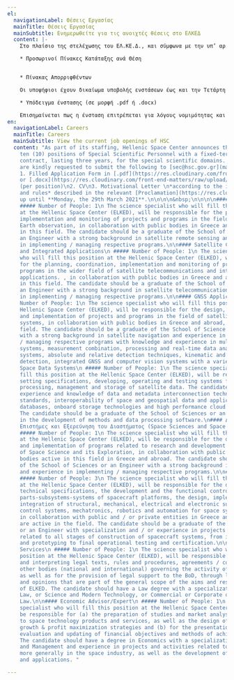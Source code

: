 ```yaml
---
el:
  navigationLabel: Θέσεις Εργασίας
  mainTitle: Θέσεις Εργασίας
  mainSubtitle: Ενημερωθείτε για τις ανοιχτές θέσεις στο ΕΛΚΕΔ
  content: |-
    Στο πλαίσιο της στελέχωσης του ΕΛ.ΚΕ.Δ., και σύμφωνα με την υπ’ αρ. οικ.129/19-2-2021 [Προκήρυξη](https://res.cloudinary.com/front-end-matters/image/upload/v1614419555/hellenic-space-center/%CE%A0%CF%81%CE%BF%CE%BA%CE%AE%CF%81%CF%85%CE%BE%CE%B7.pdf) (Τεύχος Προκηρύξεων Α.Σ.Ε.Π. 8/26.02.2021), ανακοινώνονται τα αποτελέσματα της αξιολόγησης των αιτήσεων των υποψηφίων για την πλήρωση δέκα (10) θέσεων Ειδικού Επιστημονικού Προσωπικού.

    * Προσωρινοί Πίνακες Κατάταξης ανά Θέση


    * Πίνακας Απορριφθέντων

    Οι υποψήφιοι έχουν δικαίωμα υποβολής ενστάσεων έως και την Τετάρτη 24 Νοεμβρίου 2021, ως τις 23:59, **αποκλειστικά με ηλεκτρονική αλληλογραφία**, αποστέλλοντας συμπληρωμένο το Υπόδειγμα Ένστασης στη Γραμματεία του ΕΛ.ΚΕ.Δ. στη διεύθυνση ηλ. ταχ. [sec@hsc.gov.gr](mailto:sec@hsc.gov.gr).

    * Υπόδειγμα ένστασης (σε μορφή .pdf ή .docx)

    Επισημαίνεται πως η ένσταση επιτρέπεται για λόγους νομιμότητας και όχι για την ουσιαστική εκτίμηση της Επιτροπής Αξιολόγησης και Επιλογής.
en:
  navigationLabel: Careers
  mainTitle: Careers
  mainSubtitle: View the current job openings of HSC
  content: "As part of its staffing, Hellenic Space Center announces the opening of
    ten (10) positions of Special Scientific Personnel with a fixed-term employment
    contract, lasting three years, for the special scientific domains. Candidates
    are kindly requested to submit the following to [sec@hsc.gov.gr](mailto:sec@hsc.gov.gr):\n
    1. Filled Application Form in [.pdf](https://res.cloudinary.com/front-end-matters/image/upload/v1614419553/hellenic-space-center/%CE%91%CE%99%CE%A4%CE%97%CE%A3%CE%97_%CE%A5%CE%A0%CE%9F%CE%A8%CE%97%CE%A6%CE%99%CE%9F%CE%A4%CE%97%CE%A4%CE%91%CE%A3.pdf)
    or [.docx](https://res.cloudinary.com/front-end-matters/raw/upload/v1614419558/hellenic-space-center/%CE%91%CE%99%CE%A4%CE%97%CE%A3%CE%97_%CE%A5%CE%A0%CE%9F%CE%A8%CE%97%CE%A6%CE%99%CE%9F%CE%A4%CE%97%CE%A4%CE%91%CE%A3.docx)
    (per position)\n2. CV\n3. Motivational Letter \n*according to the instructions
    and rules* described in the relevant [Proclamation](https://res.cloudinary.com/front-end-matters/image/upload/v1614419555/hellenic-space-center/%CE%A0%CF%81%CE%BF%CE%BA%CE%AE%CF%81%CF%85%CE%BE%CE%B7.pdf)
    up until **Monday, the 29th March 2021**.\n\n\n\n&nbsp;\n\n\n\n#### Earth Observation\n
    ##### Number of People: 1\n The science specialist who will fill this position
    at the Hellenic Space Center (ELKED), will be responsible for the planning, coordination,
    implementation and monitoring of projects and programs in the field of satellite
    Earth observation, in collaboration with public bodies in Greece and abroad, active
    in this field. The candidate should be a graduate of the School of Sciences or
    an Engineer with a strong background in satellite remote sensing and experience
    in implementing / managing respective programs.\n\n#### Satellite Communications
    and Integrated Applications\n ##### Number of People: 1\n The science specialist
    who will fill this position at the Hellenic Space Center (ELKED), will be responsible
    for the planning, coordination, implementation and monitoring of projects and
    programs in the wider field of satellite telecommunications and integrated satellite
    applications. , in collaboration with public bodies in Greece and abroad, active
    in this field. The candidate should be a graduate of the School of Sciences or
    an Engineer with a strong background in satellite telecommunications and experience
    in implementing / managing respective programs.\n\n#### GNSS Applications\n #####
    Number of People: 1\n The science specialist who will fill this position at the
    Hellenic Space Center (ELKED), will be responsible for the design, coordination
    and implementation of projects and programs in the field of satellite navigation
    systems, in collaboration with public bodies in Greece and abroad, active in this
    field. The candidate should be a graduate of the School of Science or Engineering
    with a strong background in satellite navigation and experience in implementing
    / managing respective programs with knowledge and experience in multiple GNSS
    systems, measurement combination, processing and real-time data analysis for intelligent
    systems, absolute and relative detection techniques, kinematic and network kinematic
    detection, integrated GNSS and computer vision systems with a variety of applications.\n\n####
    Space Data Systems\n ##### Number of People: 1\n The science specialist who will
    fill this position at the Hellenic Space Center (ELKED), will be responsible for
    setting specifications, developing, operating and testing systems for the collection,
    processing, management and storage of satellite data. The candidate should have
    experience and knowledge of data and metadata interconnection technologies, standardization
    standards, interoperability of space and geospatial data and applications, geospatial
    databases, onboard storage technologies and high performance cloud computing systems.
    The candidate should be a graduate of the School of Sciences or an Engineer specializing
    in the development of methods and data processing software.\n#### Διαστημικές
    Επιστήμες και Εξερεύνηση του Διαστήματος (Space Sciences and Space Exploration\n
    ##### Number of People: 1\n The science specialist who will fill this position
    at the Hellenic Space Center (ELKED), will be responsible for the design, coordination
    and implementation of programs related to research and development in the fields
    of Space Science and its Exploration, in collaboration with public and private
    bodies active in this field in Greece and abroad. The candidate should be a graduate
    of the School of Sciences or an Engineer with a strong background in Space Research
    and experience in implementing / managing respective programs.\n\n#### Space Systems\n
    ##### Number of People: 3\n The science specialist who will fill this position
    at the Hellenic Space Center (ELKED), will be responsible for the design of the
    technical specifications, the development and the functional control of individual
    parts-subsystems-systems of spacecraft platforms, the design, implementation and
    integration of structural, mechanical, electrical and electronic subsystems, intelligent
    control systems, mechatronics, robotics and automation for space systems and vehicles,
    in collaboration with public and / or private entities in Greece and abroad, that
    are active in the field. The candidate should be a graduate of the School of Sciences
    or an Engineer with specialization and / or experience in projects and activities
    related to all stages of construction of spacecraft systems, from initial design
    and prototyping to final operational testing and certification.\n\n#### Legal
    Services\n ##### Number of People: 1\n The science specialist who will fill this
    position at the Hellenic Space Center (ELKED), will be responsible for drafting
    and interpreting legal texts, rules and procedures, agreements / contracts with
    other bodies (national and international) governing the activity of Public Bodies
    as well as for the provision of legal support to the BoD, through legal advice
    and opinions that are part of the general scope of the aims and responsibilities
    of ELKED. The candidate should have a Law degree with a specialization in Space
    Law, or Science and Modern Technology, or Commercial or Corporate or Administrative
    Law.\n\n#### Economic Advisor/Expert\n ##### Number of People: 1\n The science
    specialist who will fill this position at the Hellenic Space Center (ELKED), will
    be responsible for (a) the preparation of studies and market analysis related
    to space technology products and services, as well as the design of proposals,
    growth & profit maximization strategies and (b) for the presentation, periodic
    evaluation and updating of financial objectives and methods of achieving them.
    The candidate should have a degree in Economics with a specialization in Economics
    and Management and experience in projects and activities related to space and
    more generally in the space industry, as well as the development of technologies
    and applications. "

---
```

